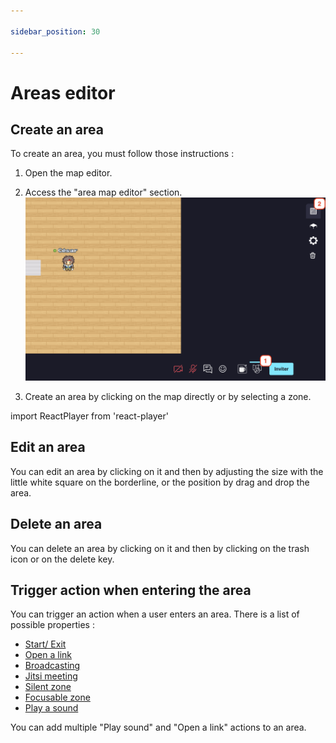 ```yaml
---

sidebar_position: 30

---
```



# Areas editor

## Create an area
To create an area, you must follow those instructions :
1. Open the map editor.
2. Access the "area map editor" section.
![](../../images/editor/area_editor.png)

3. Create an area by clicking on the map directly or by selecting a zone.

import ReactPlayer from 'react-player'

<ReactPlayer width="100%" loop={true} playing controls url='/docs/map-building/images/editor/area_editor.mp4' />

## Edit an area
You can edit an area by clicking on it and then by adjusting the size with the little white square on the borderline, or the position by drag and drop the area.

## Delete an area
You can delete an area by clicking on it and then by clicking on the trash icon or on the delete key.

## Trigger action when entering the area
You can trigger an action when a user enters an area. There is a list of possible properties :
- [Start/ Exit](entry-exit.md)
- [Open a link](open-link.md)
- [Broadcasting](broadcast.md)
- [Jitsi meeting](jitsi.md)
- [Silent zone](silent.md)
- [Focusable zone](focusable.md)
- [Play a sound](play-sound.md)

You can add multiple "Play sound" and "Open a link" actions to an area.